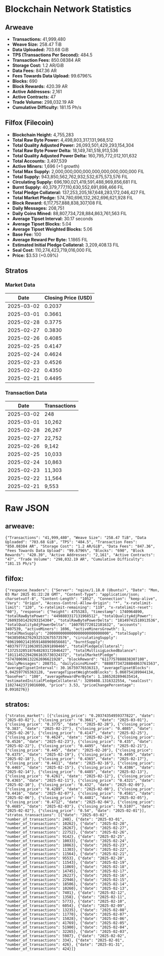 # Blockchain Network Statistics

## Arweave
- **Transactions:** 41,999,480
- **Weave Size:** 258.47 TiB
- **Data Uploaded:** 703.68 GiB
- **TPS (Transactions Per Second):** 484.5
- **Transaction Fees:** 850.08384 AR
- **Storage Cost:** 1.2 AR/GiB
- **Data Fees:** 847.36 AR
- **Fees Towards Data Upload:** 99.6796%
- **Blocks:** 690
- **Block Rewards:** 420.39 AR
- **Active Addresses:** 2,161
- **Active Contracts:** 47
- **Trade Volume:** 298,032.19 AR
- **Cumulative Difficulty:** 181.15 Ph/s

## Filfox (Filecoin)
- **Blockchain Height:** 4,755,283
- **Total Raw Byte Power:** 4,498,803,317,131,968,512
- **Total Quality Adjusted Power:** 26,093,501,429,293,154,304
- **Total Raw Byte Power Delta:** 18,149,741,518,913,536
- **Total Quality Adjusted Power Delta:** 160,795,772,012,101,632
- **Total Accounts:** 3,497,539
- **Active Miners:** 1,696 (+1 growth)
- **Total Max Supply:** 2,000,000,000,000,000,000,000,000,000 FIL
- **Total Supply:** 943,850,562,762,932,532,675,573,576 FIL
- **Circulating Supply:** 696,190,021,419,591,488,969,856,681 FIL
- **Burnt Supply:** 40,379,777,110,630,552,691,898,466 FIL
- **Total Pledge Collateral:** 137,253,205,187,648,283,172,046,427 FIL
- **Total Market Pledge:** 574,780,696,132,262,696,621,928 FIL
- **Block Reward:** 6,117,757,888,838,307,108 FIL
- **Daily Messages:** 208,751
- **Daily Coins Mined:** 88,807,734,728,884,863,761,563 FIL
- **Average Tipset Interval:** 30.17 seconds
- **Average Tipset Blocks:** 5.04
- **Average Tipset Weighted Blocks:** 5.06
- **Base Fee:** 100
- **Average Reward Per Byte:** 1.1865 FIL
- **Estimated Initial Pledge Collateral:** 3,209,408.13 FIL
- **Seal Cost:** 110,274,423,719,016,000 FIL
- **Price:** $3.53 (+0.09%)

## Stratos
### Market Data

| Date       | Closing Price (USD) |
|------------|--------------------|
| 2025-03-02 | 0.2037 |
| 2025-03-01 | 0.3661 |
| 2025-02-28 | 0.3775 |
| 2025-02-27 | 0.3830 |
| 2025-02-26 | 0.4085 |
| 2025-02-25 | 0.4147 |
| 2025-02-24 | 0.4624 |
| 2025-02-23 | 0.4526 |
| 2025-02-22 | 0.4350 |
| 2025-02-21 | 0.4495 |

### Transaction Data

| Date       | Transactions |
|------------|--------------|
| 2025-03-02 | 248 |
| 2025-03-01 | 10,262 |
| 2025-02-28 | 26,267 |
| 2025-02-27 | 22,752 |
| 2025-02-26 | 9,142 |
| 2025-02-25 | 10,033 |
| 2025-02-24 | 10,863 |
| 2025-02-23 | 11,303 |
| 2025-02-22 | 11,564 |
| 2025-02-21 | 9,553 |



# Raw JSON

## arweave:
```
{"Transactions": "41,999,480", "Weave Size": "258.47 TiB", "Data Uploaded": "703.68 GiB", "TPS": "484.5", "Transaction Fees": "850.08384 AR", "Storage Cost": "1.2 AR/GiB", "Data Fees": "847.36", "Fees Towards Data Upload": "99.6796%", "Blocks": "690", "Block Rewards": "420.39", "Active Addresses": "2,161", "Active Contracts": "47", "Trade Volume": "298,032.19 AR", "Cumulative Difficulty": "181.15 Ph/s"}
```

## filfox:
```
{"response_headers": {"Server": "nginx/1.18.0 (Ubuntu)", "Date": "Mon, 03 Mar 2025 01:22:28 GMT", "Content-Type": "application/json; charset=utf-8", "Content-Length": "1052", "Connection": "keep-alive", "Vary": "Origin", "Access-Control-Allow-Origin": "*", "x-ratelimit-limit": "120", "x-ratelimit-remaining": "119", "x-ratelimit-reset": "60"}, "response": {"height": 4755283, "timestamp": 1740964890, "totalRawBytePower": "4498803317131968512", "totalQualityAdjPower": "26093501429293154304", "totalRawBytePowerDelta": "18149741518913536", "totalQualityAdjPowerDelta": "160795772012101632", "accounts": 3497539, "activeMiners": 1696, "activeMinersGrowth": 1, "totalMaxSupply": "2000000000000000000000000000", "totalSupply": "943850562762932532675573576", "circulatingSupply": "696190021419591488969856681", "burntSupply": "40379777110630552691898466", "totalPledgeCollateral": "137253205187648283172046427", "totalMultisigLockedBalance": "101114522942861635730324372", "totalMarketPledge": "574780696132262696621928", "blockReward": "6117757888838307108", "dailyMessages": 208751, "dailyCoinsMined": "88807734728884863761563", "averageTipsetInterval": 30.16759776536313, "averageTipsetBlocks": 5.042597765363128, "averageTipsetWeightedBlocks": 5.060754189944134, "baseFee": "100", "averageRewardPerByte": 1.1865202894635414, "estimatedInitialPledgeCollateral": 3209408.1316322554, "sealCost": 110274423719016000, "price": 3.53, "priceChangePercentage": 0.0910276}}
```

## stratos:
```
{"stratos_market": [{"closing_price": "0.20374354959377822", "date": "2025-03-02"}, {"closing_price": "0.3661", "date": "2025-03-01"}, {"closing_price": "0.3775", "date": "2025-02-28"}, {"closing_price": "0.383", "date": "2025-02-27"}, {"closing_price": "0.4085", "date": "2025-02-26"}, {"closing_price": "0.4147", "date": "2025-02-25"}, {"closing_price": "0.4624", "date": "2025-02-24"}, {"closing_price": "0.4526", "date": "2025-02-23"}, {"closing_price": "0.435", "date": "2025-02-22"}, {"closing_price": "0.4495", "date": "2025-02-21"}, {"closing_price": "0.445", "date": "2025-02-20"}, {"closing_price": "0.4375", "date": "2025-02-19"}, {"closing_price": "0.4495", "date": "2025-02-18"}, {"closing_price": "0.4365", "date": "2025-02-17"}, {"closing_price": "0.4411", "date": "2025-02-16"}, {"closing_price": "0.4465", "date": "2025-02-15"}, {"closing_price": "0.4386", "date": "2025-02-14"}, {"closing_price": "0.4485", "date": "2025-02-13"}, {"closing_price": "0.4261", "date": "2025-02-12"}, {"closing_price": "0.4365", "date": "2025-02-11"}, {"closing_price": "0.4321", "date": "2025-02-10"}, {"closing_price": "0.432", "date": "2025-02-09"}, {"closing_price": "0.4289", "date": "2025-02-08"}, {"closing_price": "0.4416", "date": "2025-02-07"}, {"closing_price": "0.4581", "date": "2025-02-06"}, {"closing_price": "0.4481", "date": "2025-02-05"}, {"closing_price": "0.4712", "date": "2025-02-04"}, {"closing_price": "0.4685", "date": "2025-02-03"}, {"closing_price": "0.5107", "date": "2025-02-02"}, {"closing_price": "0.54", "date": "2025-02-01"}], "stratos_transactions": [{"date": "2025-03-02", "number_of_transactions": 248}, {"date": "2025-03-01", "number_of_transactions": 10262}, {"date": "2025-02-28", "number_of_transactions": 26267}, {"date": "2025-02-27", "number_of_transactions": 22752}, {"date": "2025-02-26", "number_of_transactions": 9142}, {"date": "2025-02-25", "number_of_transactions": 10033}, {"date": "2025-02-24", "number_of_transactions": 10863}, {"date": "2025-02-23", "number_of_transactions": 11303}, {"date": "2025-02-22", "number_of_transactions": 11564}, {"date": "2025-02-21", "number_of_transactions": 9553}, {"date": "2025-02-20", "number_of_transactions": 11543}, {"date": "2025-02-19", "number_of_transactions": 11069}, {"date": "2025-02-18", "number_of_transactions": 14745}, {"date": "2025-02-17", "number_of_transactions": 26227}, {"date": "2025-02-16", "number_of_transactions": 22946}, {"date": "2025-02-15", "number_of_transactions": 18506}, {"date": "2025-02-14", "number_of_transactions": 10260}, {"date": "2025-02-13", "number_of_transactions": 7401}, {"date": "2025-02-12", "number_of_transactions": 1358}, {"date": "2025-02-11", "number_of_transactions": 5773}, {"date": "2025-02-10", "number_of_transactions": 6054}, {"date": "2025-02-09", "number_of_transactions": 13235}, {"date": "2025-02-08", "number_of_transactions": 11770}, {"date": "2025-02-07", "number_of_transactions": 15028}, {"date": "2025-02-06", "number_of_transactions": 41769}, {"date": "2025-02-05", "number_of_transactions": 51900}, {"date": "2025-02-04", "number_of_transactions": 32265}, {"date": "2025-02-03", "number_of_transactions": 5987}, {"date": "2025-02-02", "number_of_transactions": 334}, {"date": "2025-02-01", "number_of_transactions": 426}, {"date": "2025-01-31", "number_of_transactions": 424}]}
```
